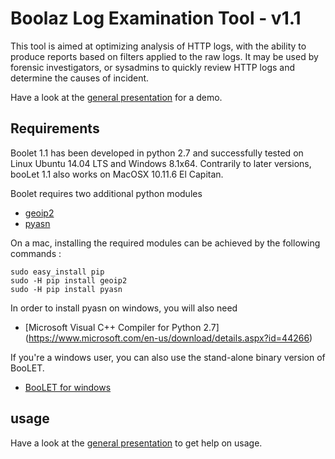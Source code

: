 Boolaz Log Examination Tool - v1.1
==================================

This tool is aimed at optimizing analysis of HTTP logs, with the ability to produce reports based on filters applied to the raw logs.
It may be used by forensic investigators, or sysadmins to quickly review HTTP logs and determine the causes of incident.

Have a look at the [general presentation](https://github.com/boolaz/BooLet/blob/master/README.md) for a demo.

Requirements
------------

Boolet 1.1 has been developed in python 2.7 and successfully tested on Linux Ubuntu 14.04 LTS and Windows 8.1x64. Contrarily to later versions, booLet 1.1 also works on MacOSX 10.11.6 El Capitan.

Boolet requires two additional python modules

- [geoip2](https://pypi.python.org/pypi/geoip2)
- [pyasn](https://pypi.python.org/pypi/pyasn)

On a mac, installing the required modules can be achieved by the following commands :

    sudo easy_install pip
    sudo -H pip install geoip2
    sudo -H pip install pyasn

In order to install pyasn on windows, you will also need

- [Microsoft Visual C++ Compiler for Python 2.7] (https://www.microsoft.com/en-us/download/details.aspx?id=44266)

If you're a windows user, you can also use the stand-alone binary version of BooLET.
- [BooLET for windows](https://github.com/boolaz/BooLet/blob/master/booLet_1.1/windows/)

usage
-----

Have a look at the [general presentation](https://github.com/boolaz/BooLet/blob/master/README.md) to get help on usage.
